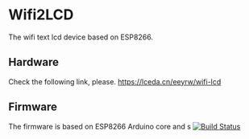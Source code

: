 # Wifi2LCD
The wifi text lcd device based on ESP8266. 

## Hardware
Check the following link, please.
https://lceda.cn/eeyrw/wifi-lcd

## Firmware
The firmware is based on ESP8266 Arduino core and s
[![Build Status](https://travis-ci.org/eeyrw/LcdTcp.svg?branch=master)](https://travis-ci.org/eeyrw/LcdTcp)

<!--stackedit_data:
eyJoaXN0b3J5IjpbLTEzMzY1NDE4ODRdfQ==
-->